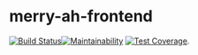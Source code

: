 # merry-ah-frontend

[![Build Status](https://travis-ci.org/andela/merry-ah-frontend.svg?branch=staging)](https://travis-ci.org/andela/merry-ah-frontend)[![Maintainability](https://api.codeclimate.com/v1/badges/b5fd02f2e11d98a75a5a/maintainability?branch=staging)](https://codeclimate.com/github/andela/merry-ah-frontend/maintainability?branch=staging) [![Test Coverage](https://api.codeclimate.com/v1/badges/b5fd02f2e11d98a75a5a/test_coverage?branch=staging)](https://codeclimate.com/github/andela/merry-ah-frontend/test_coverage?branch=staging).
